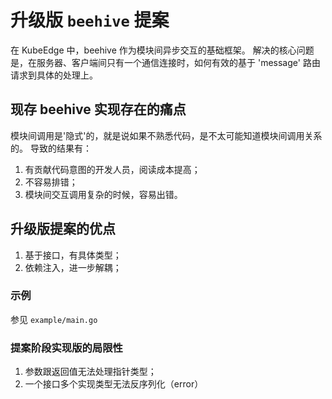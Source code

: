 # 升级版 `beehive` 提案

在 KubeEdge 中，beehive 作为模块间异步交互的基础框架。
解决的核心问题是，在服务器、客户端间只有一个通信连接时，如何有效的基于 'message'
路由请求到具体的处理上。


## 现存 beehive 实现存在的痛点

模块间调用是'隐式'的，就是说如果不熟悉代码，是不太可能知道模块间调用关系的。
导致的结果有：
1. 有贡献代码意图的开发人员，阅读成本提高；
2. 不容易排错；
3. 模块间交互调用复杂的时候，容易出错。


## 升级版提案的优点

1. 基于接口，有具体类型；
2. 依赖注入，进一步解耦；


### 示例

参见 `example/main.go`


### 提案阶段实现版的局限性

1. 参数跟返回值无法处理指针类型；
2. 一个接口多个实现类型无法反序列化（error）
